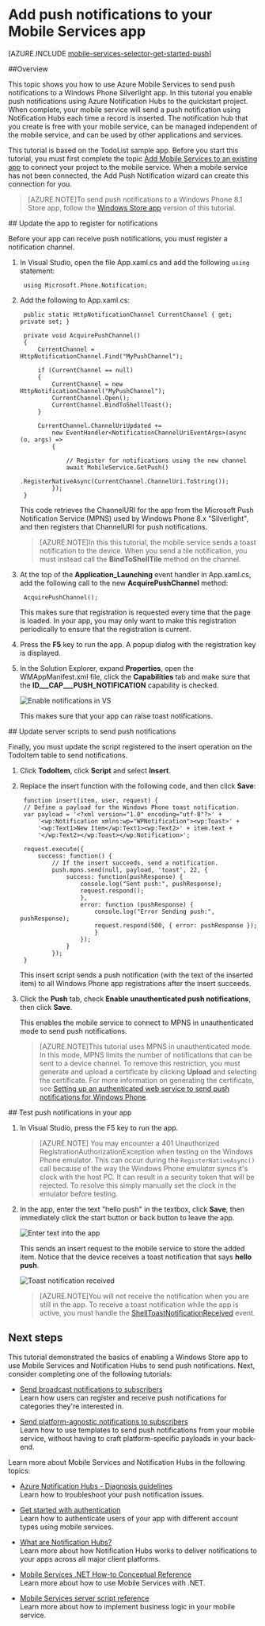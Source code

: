<properties 
	pageTitle="Add push notifications to your Mobile Services app (Windows Phone) | Windows Azure" 
	description="Learn how to use Azure Mobile Services and Notification Hubs to send push notifications to your Windows Phone app." 
	services="mobile-services,notification-hubs" 
	documentationCenter="windows" 
	authors="ggailey777" 
	manager="dwrede" 
	editor=""/>

<tags
	ms.service="mobile-services"
	ms.date="12/07/2015"
	wacn.date=""/>


# Add push notifications to your Mobile Services app

[AZURE.INCLUDE [mobile-services-selector-get-started-push](../includes/mobile-services-selector-get-started-push.md)]

##Overview

This topic shows you how to use Azure Mobile Services to send push notifications to a Windows Phone Silverlight app. In this tutorial you enable push notifications using Azure Notification Hubs to the quickstart project. When complete, your mobile service will send a push notification using Notification Hubs each time a record is inserted. The notification hub that you create is free with your mobile service, can be managed independent of the mobile service, and can be used by other applications and services.

This tutorial is based on the TodoList sample app. Before you start this tutorial, you must first complete the topic [Add Mobile Services to an existing app] to connect your project to the mobile service. When a mobile service has not been connected, the Add Push Notification wizard can create this connection for you. 

>[AZURE.NOTE]To send push notifications to a Windows Phone 8.1 Store app, follow the [Windows Store app](/documentation/articles/mobile-services-javascript-backend-windows-store-dotnet-get-started-push) version of this tutorial.

##<a id="update-app"></a> Update the app to register for notifications

Before your app can receive push notifications, you must register a notification channel.

1. In Visual Studio, open the file App.xaml.cs and add the following `using` statement:

        using Microsoft.Phone.Notification;

2. Add the following to App.xaml.cs:
	
        public static HttpNotificationChannel CurrentChannel { get; private set; }

        private void AcquirePushChannel()
        {
            CurrentChannel = HttpNotificationChannel.Find("MyPushChannel");

            if (CurrentChannel == null)
            {
                CurrentChannel = new HttpNotificationChannel("MyPushChannel");
                CurrentChannel.Open();
                CurrentChannel.BindToShellToast();
            }

            CurrentChannel.ChannelUriUpdated +=
                new EventHandler<NotificationChannelUriEventArgs>(async (o, args) =>
                {

                    // Register for notifications using the new channel
                    await MobileService.GetPush()
                        .RegisterNativeAsync(CurrentChannel.ChannelUri.ToString());
                });
        }

    This code retrieves the ChannelURI for the app from the Microsoft Push Notification Service (MPNS) used by Windows Phone 8.x "Silverlight", and then registers that ChannelURI for push notifications.

	>[AZURE.NOTE]In this this tutorial, the mobile service sends a toast notification to the device. When you send a tile notification, you must instead call the **BindToShellTile** method on the channel.

3. At the top of the **Application_Launching** event handler in App.xaml.cs, add the following call to the new **AcquirePushChannel** method:

        AcquirePushChannel();

	This makes sure that registration is requested every time that the page is loaded. In your app, you may only want to make this registration periodically to ensure that the registration is current. 

4. Press the **F5** key to run the app. A popup dialog with the registration key is displayed.
  
5.	In the Solution Explorer, expand **Properties**, open the WMAppManifest.xml file, click the **Capabilities** tab and make sure that the **ID___CAP___PUSH_NOTIFICATION** capability is checked.

   	![Enable notifications in VS](./media/mobile-services-javascript-backend-windows-phone-get-started-push/mobile-app-enable-push-wp8.png)

   	This makes sure that your app can raise toast notifications. 

##<a id="update-scripts"></a> Update server scripts to send push notifications

Finally, you must update the script registered to the insert operation on the TodoItem table to send notifications.

1. Click **TodoItem**, click **Script** and select **Insert**. 

2. Replace the insert function with the following code, and then click **Save**:

		function insert(item, user, request) {
		// Define a payload for the Windows Phone toast notification.
		var payload = '<?xml version="1.0" encoding="utf-8"?>' +
		    '<wp:Notification xmlns:wp="WPNotification"><wp:Toast>' +
		    '<wp:Text1>New Item</wp:Text1><wp:Text2>' + item.text + 
		    '</wp:Text2></wp:Toast></wp:Notification>';
		
		request.execute({
		    success: function() {
		        // If the insert succeeds, send a notification.
		    	push.mpns.send(null, payload, 'toast', 22, {
		            success: function(pushResponse) {
		                console.log("Sent push:", pushResponse);
						request.respond();
		                },              
		                error: function (pushResponse) {
		                    console.log("Error Sending push:", pushResponse);
							request.respond(500, { error: pushResponse });
		                    }
		                });
		            }
		        });      
		}

	This insert script sends a push notification (with the text of the inserted item) to all Windows Phone app registrations after the insert succeeds.

3. Click the **Push** tab, check **Enable unauthenticated push notifications**, then click **Save**.

	This enables the mobile service to connect to MPNS in unauthenticated mode to send push notifications.

	>[AZURE.NOTE]This tutorial uses MPNS in unauthenticated mode. In this mode, MPNS limits the number of notifications that can be sent to a device channel. To remove this restriction, you must generate and upload a certificate by clicking **Upload** and selecting the certificate. For more information on generating the certificate, see [Setting up an authenticated web service to send push notifications for Windows Phone].

##<a id="test"></a> Test push notifications in your app

1. In Visual Studio, press the F5 key to run the app.

    >[AZURE.NOTE] You may encounter a 401 Unauthorized RegistrationAuthorizationException when testing on the Windows Phone emulator. This can occur during the `RegisterNativeAsync()` call because of the way the Windows Phone emulator syncs it's clock with the host PC. It can result in a security token that will be rejected. To resolve this simply manually set the clock in the emulator before testing.

2. In the app, enter the text "hello push" in the textbox, click **Save**, then immediately click the start button or back button to leave the app.

   	![Enter text into the app](./media/mobile-services-javascript-backend-windows-phone-get-started-push/mobile-quickstart-push3-wp8.png)

  	This sends an insert request to the mobile service to store the added item. Notice that the device receives a toast notification that says **hello push**.

	![Toast notification received](./media/mobile-services-javascript-backend-windows-phone-get-started-push/mobile-quickstart-push5-wp8.png)

	>[AZURE.NOTE]You will not receive the notification when you are still in the app. To receive a toast notification while the app is active, you must handle the [ShellToastNotificationReceived](http://msdn.microsoft.com/zh-cn/library/windowsphone/develop/microsoft.phone.notification.httpnotificationchannel.shelltoastnotificationreceived.aspx) event.

## <a name="next-steps"> </a>Next steps

This tutorial demonstrated the basics of enabling a Windows Store app to use Mobile Services and Notification Hubs to send push notifications. Next, consider completing one of the following tutorials:

+ [Send broadcast notifications to subscribers](/documentation/articles/notification-hubs-windows-phone-send-breaking-news)
	<br/>Learn how users can register and receive push notifications for categories they're interested in.

+ [Send platform-agnostic notifications to subscribers](/documentation/articles/notification-hubs-aspnet-cross-platform-notify-users)
	<br/>Learn how to use templates to send push notifications from your mobile service, without having to craft platform-specific payloads in your back-end.


Learn more about Mobile Services and Notification Hubs in the following topics:

* [Azure Notification Hubs - Diagnosis guidelines](/documentation/articles/notification-hubs-diagnosing)
	<br/>Learn how to troubleshoot your push notification issues.

* [Get started with authentication]
  <br/>Learn how to authenticate users of your app with different account types using mobile services.

* [What are Notification Hubs?]
  <br/>Learn more about how Notification Hubs works to deliver notifications to your apps across all major client platforms.

* [Mobile Services .NET How-to Conceptual Reference]
  <br/>Learn more about how to use Mobile Services with .NET.

* [Mobile Services server script reference]
  <br/>Learn more about how to implement business logic in your mobile service.

<!-- Anchors. -->

<!-- Images. -->


<!-- URLs. -->
[Submit an app page]: http://go.microsoft.com/fwlink/p/?LinkID=266582
[My Applications]: http://go.microsoft.com/fwlink/p/?LinkId=262039
[Live SDK for Windows]: http://go.microsoft.com/fwlink/p/?LinkId=262253
[Add Mobile Services to an existing app]: /documentation/articles/mobile-services-windows-phone-get-started-data 
[Get started with authentication]: /documentation/articles/mobile-services-windows-phone-get-started-users

[Setting up an authenticated web service to send push notifications for Windows Phone]: http://msdn.microsoft.com/zh-cn/library/windowsphone/develop/ff941099(v=vs.105).aspx

[Mobile Services server script reference]: /documentation/articles/mobile-services-how-to-use-server-scripts
[Mobile Services .NET How-to Conceptual Reference]: /documentation/articles/mobile-services-windows-dotnet-how-to-use-client-library

[What are Notification Hubs?]: /documentation/articles/notification-hubs-overview

 
